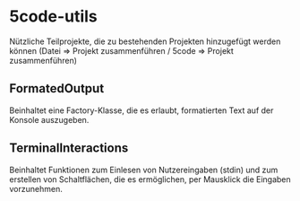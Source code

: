 # 5code-utils
Nützliche Teilprojekte, die zu bestehenden Projekten hinzugefügt werden können (Datei => Projekt zusammenführen / 5code => Projekt zusammenführen)

## FormatedOutput
Beinhaltet eine Factory-Klasse, die es erlaubt, formatierten Text auf der Konsole auszugeben.

## TerminalInteractions
Beinhaltet Funktionen zum Einlesen von Nutzereingaben (stdin) und zum erstellen von Schaltflächen, die es ermöglichen, per Mausklick die Eingaben vorzunehmen.
